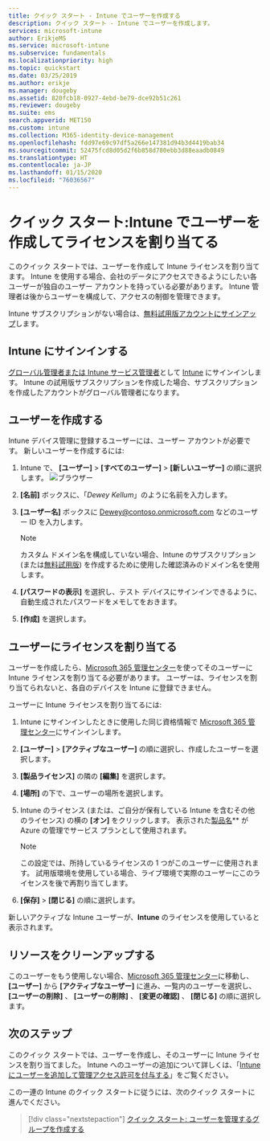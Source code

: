 ```yaml
---
title: クイック スタート - Intune でユーザーを作成する
description: クイック スタート - Intune でユーザーを作成します。
services: microsoft-intune
author: ErikjeMS
ms.service: microsoft-intune
ms.subservice: fundamentals
ms.localizationpriority: high
ms.topic: quickstart
ms.date: 03/25/2019
ms.author: erikje
ms.manager: dougeby
ms.assetid: 820fcb18-0927-4ebd-be79-dce92b51c261
ms.reviewer: dougeby
ms.suite: ems
search.appverid: MET150
ms.custom: intune
ms.collection: M365-identity-device-management
ms.openlocfilehash: fdd97e69c97df5a266e147381d94b3d4419bab34
ms.sourcegitcommit: 52475fcd8d05d2f6b858d780ebb3d88eaadb0849
ms.translationtype: HT
ms.contentlocale: ja-JP
ms.lasthandoff: 01/15/2020
ms.locfileid: "76036567"
---
```

# <a name="quickstart-create-a-user-in-intune-and-assign-them-a-license"></a>クイック スタート:Intune でユーザーを作成してライセンスを割り当てる

このクイック スタートでは、ユーザーを作成して Intune ライセンスを割り当てます。 Intune を使用する場合、会社のデータにアクセスできるようにしたい各ユーザーが独自のユーザー アカウントを持っている必要があります。 Intune 管理者は後からユーザーを構成して、アクセスの制御を管理できます。

Intune サブスクリプションがない場合は、[無料試用版アカウントにサインアップ](free-trial-sign-up.md)します。

## <a name="sign-in-to-intune"></a>Intune にサインインする

[グローバル管理者または Intune サービス管理者](users-add.md#types-of-administrators)として [Intune](https://aka.ms/intuneportal) にサインインします。 Intune の試用版サブスクリプションを作成した場合、サブスクリプションを作成したアカウントがグローバル管理者になります。

## <a name="create-a-user"></a>ユーザーを作成する

Intune デバイス管理に登録するユーザーには、ユーザー アカウントが必要です。 新しいユーザーを作成するには:

1. Intune で、 **[ユーザー]**  >  **[すべてのユーザー]**  >  **[新しいユーザー]** の順に選択します。
![ブラウザー](./media/quickstart-create-user/create-user.png)
2. **[名前]** ボックスに、「*Dewey Kellum*」のように名前を入力します。
3. **[ユーザー名]** ボックスに Dewey@contoso.onmicrosoft.com などのユーザー ID を入力します。

    > [!NOTE]
    > カスタム ドメイン名を構成していない場合、Intune のサブスクリプション (または[無料試用版](free-trial-sign-up.md#sign-up-for-a-microsoft-intune-free-trial)) を作成するために使用した確認済みのドメイン名を使用します。 

4. **[パスワードの表示]** を選択し、テスト デバイスにサインインできるように、自動生成されたパスワードをメモしてをおきます。
5. **[作成]** を選択します。

## <a name="assign-a-license-to-the-user"></a>ユーザーにライセンスを割り当てる

ユーザーを作成したら、[Microsoft 365 管理センター](https://go.microsoft.com/fwlink/p/?LinkId=698854)を使ってそのユーザーに Intune ライセンスを割り当てる必要があります。 ユーザーは、ライセンスを割り当てられないと、各自のデバイスを Intune に登録できません。 

ユーザーに Intune ライセンスを割り当てるには:

1. Intune にサインインしたときに使用した同じ資格情報で [Microsoft 365 管理センター](https://go.microsoft.com/fwlink/p/?LinkId=698854)にサインインします。
2. **[ユーザー]**  >  **[アクティブなユーザー]** の順に選択し、作成したユーザーを選択します。
3. **[製品ライセンス]** の隣の **[編集]** を選択します。
4. **[場所]** の下で、ユーザーの場所を選択します。
5. Intune のライセンス (または、ご自分が保有している Intune を含むその他のライセンス) の横の **[オン]** をクリックします。 表示された[製品名](https://docs.microsoft.com/azure/active-directory/users-groups-roles/licensing-service-plan-reference)** が Azure の管理でサービス プランとして使用されます。 

   > [!NOTE]
   > この設定では、所持しているライセンスの 1 つがこのユーザーに使用されます。 試用版環境を使用している場合、ライブ環境で実際のユーザーにこのライセンスを後で再割り当てします。
6. **[保存]**  >  **[閉じる]** の順に選択します。

新しいアクティブな Intune ユーザーが、**Intune** のライセンスを使用していると表示されます。

## <a name="clean-up-resources"></a>リソースをクリーンアップする

このユーザーをもう使用しない場合、[Microsoft 365 管理センター](https://go.microsoft.com/fwlink/p/?LinkId=698854)に移動し、 **[ユーザー]** から **[アクティブなユーザー]** に進み、一覧内のユーザーを選択し、 **[ユーザーの削除]** 、 **[ユーザーの削除]** 、 **[変更の確認]** 、 **[閉じる]** の順に選択します。

## <a name="next-steps"></a>次のステップ

このクイック スタートでは、ユーザーを作成し、そのユーザーに Intune ライセンスを割り当てました。 Intune へのユーザーの追加について詳しくは、「[Intune にユーザーを追加して管理アクセス許可を付与する](users-add.md)」をご覧ください。

この一連の Intune のクイック スタートに従うには、次のクイック スタートに進んでください。

> [!div class="nextstepaction"]
> [クイック スタート: ユーザーを管理するグループを作成する](../quickstart-create-group.md)
